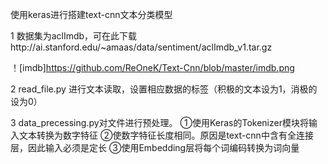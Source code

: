 使用keras进行搭建text-cnn文本分类模型

1 数据集为aclImdb，可在此下载http://ai.stanford.edu/~amaas/data/sentiment/aclImdb_v1.tar.gz

！[imdb]https://github.com/ReOneK/Text-Cnn/blob/master/imdb.png

2 read_file.py 进行文本读取，设置相应数据的标签（积极的文本设为1，消极的设为0）

3 data_precessing.py对文件进行预处理。
①使用Keras的Tokenizer模块将输入文本转换为数字特征
②使数字特征长度相同。原因是text-cnn中含有全连接层，因此输入必须是定长
③使用Embedding层将每个词编码转换为词向量





